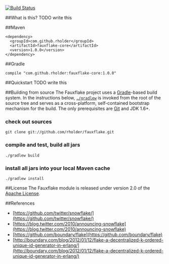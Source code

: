 [![Build Status](https://travis-ci.org/rholder/fauxflake.png)](https://travis-ci.org/rholder/fauxflake)

##What is this?
TODO write this

##Maven

    <dependency>
      <groupId>com.github.rholder</groupId>
      <artifactId>fauxflake-core</artifactId>
      <version>1.0.0</version>
    </dependency>

##Gradle

    compile "com.github.rholder:fauxflake-core:1.0.0"

##Quickstart
TODO write this

##Building from source
The Fauxflake project uses a [Gradle](http://gradle.org)-based build system. In the instructions
below, [`./gradlew`](http://vimeo.com/34436402) is invoked from the root of the source tree and serves as
a cross-platform, self-contained bootstrap mechanism for the build. The only
prerequisites are [Git](https://help.github.com/articles/set-up-git) and JDK 1.6+.

### check out sources
`git clone git://github.com/rholder/fauxflake.git`

### compile and test, build all jars
`./gradlew build`

### install all jars into your local Maven cache
`./gradlew install`

##License
The Fauxflake module is released under version 2.0 of the
[Apache License](http://www.apache.org/licenses/LICENSE-2.0).

##References
* [https://github.com/twitter/snowflake/](https://github.com/twitter/snowflake/)
* [https://blog.twitter.com/2010/announcing-snowflake](https://blog.twitter.com/2010/announcing-snowflake)
* [https://github.com/boundary/flake](https://github.com/boundary/flake)
* [http://boundary.com/blog/2012/01/12/flake-a-decentralized-k-ordered-unique-id-generator-in-erlang/](http://boundary.com/blog/2012/01/12/flake-a-decentralized-k-ordered-unique-id-generator-in-erlang/)